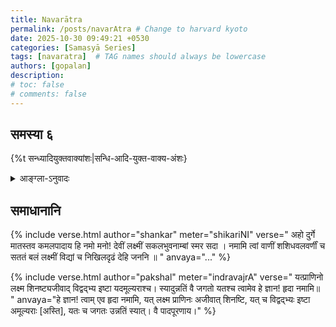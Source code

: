 ```yaml
---
title: Navarātra
permalink: /posts/navarAtra # Change to harvard kyoto
date: 2025-10-30 09:49:21 +0530
categories: [Samasyā Series]
tags: [navaratra]  # TAG names should always be lowercase
authors: [gopalan]
description: 
# toc: false
# comments: false
---
```


## समस्या ६

<!-- U+2800 BRAILLE PATTERN BLANK: "⠀" -->

{%t सन्ध्यादियुक्तवाक्यांशः|सन्धि-आदि-युक्त-वाक्य-अंशः}

<details>
  <summary>आङ्ग्ला-ऽनुवादः</summary>
<div markdown="1">



</div>
</details>

## समाधानानि

<!-- Verse format -->

{% include verse.html
   author="shankar"
   meter="shikariNI"
   verse="
अहो दुर्गे मातस्तव कमलपादाय हि नमो 
मनो! देवीं लक्ष्मीं सकलभुवनाम्बां स्मर सदा ।
नमामि त्वां वाणीं शशिधवलवर्णीं च सततं 
बलं लक्ष्मीं विद्यां च निखिलदृढं देहि जननि ॥
   "
   anvaya="..."
%}

{% include verse.html
   author="pakshal"
   meter="indravajrA"
   verse="
यत्प्राणिनो लक्ष्म शिनष्ट्यजीवाद्
विद्वद्भ्य इष्टा यदमूल्यराश्च।
स्यादुन्नतिं वै जगतो यतश्च
त्वामेव हे ज्ञान! हृदा नमामि॥
   "
   anvaya="हे ज्ञान! त्वाम् एव हृदा नमामि, यत् लक्ष्म प्राणिनः अजीवात् शिनष्टि, यत् च विद्वद्भ्यः इष्टा अमूल्यराः [अस्ति], यतः च जगतः उन्नतिं स्यात्। वै पादपूरणाय।"
%}